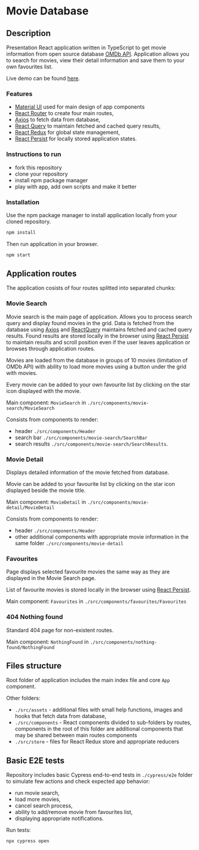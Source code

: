 # Movie Database

## Description
Presentation React application written in TypeScript to get movie information from open source database [OMDb API](https://www.omdbapi.com/).
Application allows you to search for movies, view their detail information and save them to your own favourites list.

Live demo can be found [here](https://ihdk-movie-database.netlify.app/).


### Features

- [Material UI](https://mui.com/) used for main design of app components
- [React Router](https://www.npmjs.com/package/react-router) to create four main routes,
- [Axios](https://www.npmjs.com/package/react-axios) to fetch data from database,
- [React Query](https://www.npmjs.com/package/react-query) to maintain fetched and cached query results,
- [React Redux](https://www.npmjs.com/package/react-redux) for global state management,
- [React Persist](https://www.npmjs.com/package/redux-persist) for locally stored application states.


### Instructions to run

- fork this repository
- clone your repository
- install npm package manager
- play with app, add own scripts and make it better

### Installation

Use the npm package manager to install application locally from your cloned repository.

```bash
npm install
```

Then run application in your browser.

```bash
npm start
```

## Application routes

The application cosists of four routes splitted into separated chunks:

### Movie Search

Movie search is the main page of application. Allows you to process search query and display found movies in the grid.
Data is fetched from the database using [Axios](https://www.npmjs.com/package/react-axios) and [ReactQuery](https://www.npmjs.com/package/react-query) maintains fetched and cached query results.
Found results are stored locally in the browser using [React Persist](https://www.npmjs.com/package/redux-persist) to maintain results and scroll position even if the user leaves application or browses through application routes.

Movies are loaded from the database in groups of 10 movies (limitation of OMDb API) with ability to load more movies using a button under the grid with movies.

Every movie can be added to your own favourite list by clicking on the star icon displayed with the movie.

Main component: `MovieSearch` in `./src/components/movie-search/MovieSearch`

Consists from components to render:
- header `./src/components/Header`
- search bar `./src/components/movie-search/SearchBar`
- search results `./src/components/movie-search/SearchResults`.

### Movie Detail

Displays detailed information of the movie fetched from database.

Movie can be added to your favourite list by clicking on the star icon displayed beside the movie title.

Main component: `MovieDetail` in `./src/components/movie-detail/MovieDetail`

Consists from components to render:
- header `./src/components/Header`
- other additional components with appropriate movie information in the same folder `./src/components/movie-detail`

### Favourites 

Page displays selected favourite movies the same way as they are displayed in the Movie Search page.

List of favourite movies is stored locally in the browser using [React Persist](https://www.npmjs.com/package/redux-persist).

Main component: `Favourites` in `./src/components/favourites/Favourites`


### 404 Nothing found

Standard 404 page for non-existent routes.

Main component: `NothingFound` in `./src/components/nothing-found/NothingFound`

## Files structure

Root folder of application includes the main index file and core `App` component.

Other folders:
- `./src/assets` - additional files with small help functions, images and hooks that fetch data from database,
- `./src/components` - React components divided to sub-folders by routes, components in the root of this folder are additional components that may be shared between main routes components
- `./src/store` - files for React Redux store and appropriate reducers

## Basic E2E tests

Repository includes basic Cypress end-to-end tests in `./cypress/e2e` folder to simulate few actions and check expected app behavior:

- run movie search,
- load more movies,
- cancel search process,
- ability to add/remove movie from favourites list,
- displaying appropriate notifications.

Run tests:
```bash
npx cypress open
```
